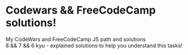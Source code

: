 # Codewars && FreeCodeCamp solutions!
My CodeWars and FreeCodeCamp JS path and solutions 
<br/> 8 && 7 && 6 kyu - explained solutions to help you understand this tasks! 
